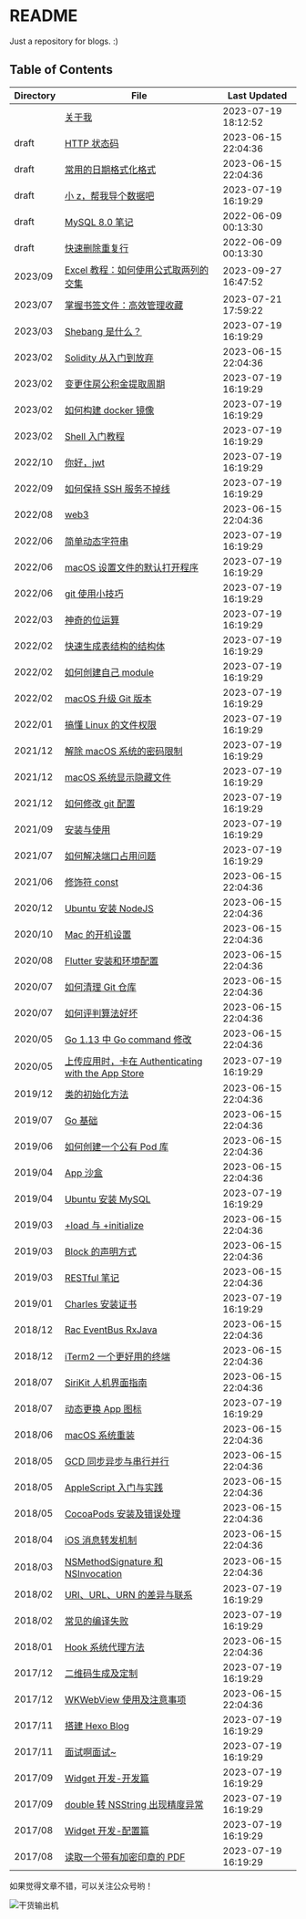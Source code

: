 # README

Just a repository for blogs. :)

## Table of Contents

| Directory | File | Last Updated |
| --- | --- | --- |
|  | [关于我](about.md) | 2023-07-19 18:12:52 |
| draft | [HTTP 状态码](draft/http-status-code.md) | 2023-06-15 22:04:36 |
| draft | [常用的日期格式化格式](draft/date-formatter.md) | 2023-06-15 22:04:36 |
| draft | [小 z，帮我导个数据吧](draft/txt-to-csv.md) | 2023-07-19 16:19:29 |
| draft | [MySQL 8.0 笔记](draft/tips-for-mysql.md) | 2022-06-09 00:13:30 |
| draft | [快速删除重复行](draft/delete-duplicate-rows.md) | 2022-06-09 00:13:30 |
| 2023/09 | [Excel 教程：如何使用公式取两列的交集](2023/09/find-intersection-of-two-columns.md) | 2023-09-27 16:47:52 |
| 2023/07 | [掌握书签文件：高效管理收藏](2023/07/parse-bookmarks.md) | 2023-07-21 17:59:22 |
| 2023/03 | [Shebang 是什么？](2023/03/shebang.md) | 2023-07-19 16:19:29 |
| 2023/02 | [Solidity 从入门到放弃](2023/02/solidity.md) | 2023-06-15 22:04:36 |
| 2023/02 | [变更住房公积金提取周期](2023/02/housing-provident-fund.md) | 2023-07-19 16:19:29 |
| 2023/02 | [如何构建 docker 镜像](2023/02/how-to-create-image.md) | 2023-07-19 16:19:29 |
| 2023/02 | [Shell 入门教程](2023/02/introduction-to-shell.md) | 2023-07-19 16:19:29 |
| 2022/10 | [你好，jwt](2022/10/hello-jwt.md) | 2023-07-19 16:19:29 |
| 2022/09 | [如何保持 SSH 服务不掉线](2022/09/keep-alive-ssh.md) | 2023-07-19 16:19:29 |
| 2022/08 | [web3](2022/08/web3.md) | 2023-06-15 22:04:36 |
| 2022/06 | [简单动态字符串](2022/06/simple-dynamic-string.md) | 2023-07-19 16:19:29 |
| 2022/06 | [macOS 设置文件的默认打开程序](2022/06/set-file-default-opening-mode.md) | 2023-07-19 16:19:29 |
| 2022/06 | [git 使用小技巧](2022/06/tips-for-git.md) | 2023-07-19 16:19:29 |
| 2022/03 | [神奇的位运算](2022/03/bit-operation.md) | 2023-07-19 16:19:29 |
| 2022/02 | [快速生成表结构的结构体](2022/02/generate-table-struct.md) | 2023-07-19 16:19:29 |
| 2022/02 | [如何创建自己 module](2022/02/create-personal-module.md) | 2023-07-19 16:19:29 |
| 2022/02 | [macOS 升级 Git 版本](2022/02/update-git-version.md) | 2023-07-19 16:19:29 |
| 2022/01 | [搞懂 Linux 的文件权限](2022/01/linux-file-permissions.md) | 2023-07-19 16:19:29 |
| 2021/12 | [解除 macOS 系统的密码限制](2021/12/remove-password-limit.md) | 2023-07-19 16:19:29 |
| 2021/12 | [macOS 系统显示隐藏文件](2021/12/show-hidden-files.md) | 2023-07-19 16:19:29 |
| 2021/12 | [如何修改 git 配置](2021/12/modify-git-configuration.md) | 2023-07-19 16:19:29 |
| 2021/09 | [安装与使用](2021/09/setup-and-use.md) | 2023-07-19 16:19:29 |
| 2021/07 | [如何解决端口占用问题](2021/07/resolve-port-occupancy.md) | 2023-07-19 16:19:29 |
| 2021/06 | [修饰符 const](2021/06/const.md) | 2023-06-15 22:04:36 |
| 2020/12 | [Ubuntu 安装 NodeJS](2020/12/install-nodejs.md) | 2023-06-15 22:04:36 |
| 2020/10 | [Mac 的开机设置](2020/10/configure-mac.md) | 2023-06-15 22:04:36 |
| 2020/08 | [Flutter 安装和环境配置](2020/08/install-flutter.md) | 2023-06-15 22:04:36 |
| 2020/07 | [如何清理 Git 仓库](2020/07/clean-up-git-repository.md) | 2023-06-15 22:04:36 |
| 2020/07 | [如何评判算法好坏](2020/07/judge-algorithm-quality.md) | 2023-06-15 22:04:36 |
| 2020/05 | [Go 1.13 中 Go command 修改](2020/05/go-command.md) | 2023-06-15 22:04:36 |
| 2020/05 | [上传应用时，卡在 Authenticating with the App Store](2020/05/authenticating-with-the-app-store.md) | 2023-07-19 16:19:29 |
| 2019/12 | [类的初始化方法](2019/12/initializer.md) | 2023-06-15 22:04:36 |
| 2019/07 | [Go 基础](2019/07/go.md) | 2023-06-15 22:04:36 |
| 2019/06 | [如何创建一个公有 Pod 库](2019/06/create-pod.md) | 2023-06-15 22:04:36 |
| 2019/04 | [App 沙盒](2019/04/sandbox.md) | 2023-06-15 22:04:36 |
| 2019/04 | [Ubuntu 安装 MySQL](2019/04/install-mysql.md) | 2023-07-19 16:19:29 |
| 2019/03 | [+load 与 +initialize](2019/03/load-and-initialize.md) | 2023-06-15 22:04:36 |
| 2019/03 | [Block 的声明方式](2019/03/block-statement.md) | 2023-06-15 22:04:36 |
| 2019/03 | [RESTful 笔记](2019/03/introduction-to-restful.md) | 2023-06-15 22:04:36 |
| 2019/01 | [Charles 安装证书](2019/01/install-charles-certificate.md) | 2023-07-19 16:19:29 |
| 2018/12 | [Rac EventBus RxJava](2018/12/rac-eventbus-rxjava.md) | 2023-06-15 22:04:36 |
| 2018/12 | [iTerm2 一个更好用的终端](2018/12/a-better-terminal.md) | 2023-06-15 22:04:36 |
| 2018/07 | [SiriKit 人机界面指南](2018/07/sirikit.md) | 2023-06-15 22:04:36 |
| 2018/07 | [动态更换 App 图标](2018/07/dynamic-icon.md) | 2023-07-19 16:19:29 |
| 2018/06 | [macOS 系统重装](2018/06/reinstall-mac-system.md) | 2023-06-15 22:04:36 |
| 2018/05 | [GCD 同步异步与串行并行](2018/05/gcd.md) | 2023-06-15 22:04:36 |
| 2018/05 | [AppleScript 入门与实践](2018/05/introduction-to-applescript.md) | 2023-06-15 22:04:36 |
| 2018/05 | [CocoaPods 安装及错误处理](2018/05/cocoapods.md) | 2023-06-15 22:04:36 |
| 2018/04 | [iOS 消息转发机制](2018/04/message-forwarding.md) | 2023-06-15 22:04:36 |
| 2018/03 | [NSMethodSignature 和 NSInvocation](2018/03/nsmethodsignature-nsinvocation.md) | 2023-06-15 22:04:36 |
| 2018/02 | [URI、URL、URN 的差异与联系](2018/02/uri-url-urn.md) | 2023-07-19 16:19:29 |
| 2018/02 | [常见的编译失败](2018/02/build-failed.md) | 2023-07-19 16:19:29 |
| 2018/01 | [Hook 系统代理方法](2018/01/hook-system-delegate-method.md) | 2023-06-15 22:04:36 |
| 2017/12 | [二维码生成及定制](2017/12/create-qr-code.md) | 2023-07-19 16:19:29 |
| 2017/12 | [WKWebView 使用及注意事项](2017/12/wkwebview.md) | 2023-06-15 22:04:36 |
| 2017/11 | [搭建 Hexo Blog](2017/11/set-up-hexo-blog.md) | 2023-07-19 16:19:29 |
| 2017/11 | [面试啊面试~](2017/11/interview.md) | 2023-07-19 16:19:29 |
| 2017/09 | [Widget 开发-开发篇](2017/09/widget-development.md) | 2023-07-19 16:19:29 |
| 2017/09 | [double 转 NSString 出现精度异常](2017/09/double-to-nsstring.md) | 2023-07-19 16:19:29 |
| 2017/08 | [Widget 开发-配置篇](2017/08/widget-configuration.md) | 2023-07-19 16:19:29 |
| 2017/08 | [读取一个带有加密印章的 PDF](2017/08/read-pdf-with-cryptographic-seal.md) | 2023-07-19 16:19:29 |

如果觉得文章不错，可以关注公众号哟！

![干货输出机](https://file.zhangpeng.site/wechat/qrcode.jpg)
